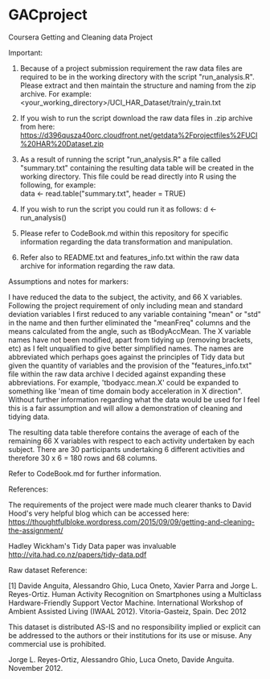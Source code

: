 # GACproject
Coursera Getting and Cleaning data Project

Important:

1. Because of a project submission requirement the raw data files are required to be in the working directory with the script "run_analysis.R". Please extract and then maintain the structure and naming from the zip archive.  For example: <your_working_directory>/UCI_HAR_Dataset/train/y_train.txt

2. If you wish to run the script download the raw data files in .zip archive from here: https://d396qusza40orc.cloudfront.net/getdata%2Fprojectfiles%2FUCI%20HAR%20Dataset.zip

3. As a result of running the script "run_analysis.R" a file called "summary.txt" containing the resulting data table will be created in the working directory.  This file could be read directly into R using the following, for example:  
data <- read.table("summary.txt", header = TRUE)

4. If you wish to run the script you could run it as follows: 
d <- run_analysis()

5. Please refer to CodeBook.md within this repository for specific information regarding the data transformation and manipulation.

6. Refer also to README.txt and features_info.txt within the raw data archive for information regarding the raw data.

Assumptions and notes for markers:

I have reduced the data to the subject, the activity, and 66 X variables.
Following the project requirement of only including mean and standard deviation variables I first reduced to any variable containing "mean" or "std" in the name and then further eliminated the "meanFreq" columns and the means calculated from the angle, such as tBodyAccMean.  The X variable names have not been modified, apart from tidying up (removing brackets, etc) as I felt unqualified to give better simplified names.  The names are abbreviated which perhaps goes against the principles of Tidy data but given the quantity of variables and the provision of the "features_info.txt" file within the raw data archive I decided against expanding these abbreviations.  For example, 'tbodyacc.mean.X' could be expanded to something like 'mean of time domain body acceleration in X direction". Without further information regarding what the data would be used for I feel this is a fair assumption and will allow a demonstration of cleaning and tidying data.

The resulting data table therefore contains the average of each of the remaining 66 X variables with respect to each activity undertaken by each subject.  There are 30 participants undertaking 6 different activities and therefore 30 x 6 = 180 rows and 68 columns.

Refer to CodeBook.md for further information.

References:

The requirements of the project were made much clearer thanks to David Hood's very helpful blog which can be accessed here:
https://thoughtfulbloke.wordpress.com/2015/09/09/getting-and-cleaning-the-assignment/

Hadley Wickham's Tidy Data paper was invaluable
http://vita.had.co.nz/papers/tidy-data.pdf


Raw dataset Reference:

[1] Davide Anguita, Alessandro Ghio, Luca Oneto, Xavier Parra and Jorge L. Reyes-Ortiz. Human Activity Recognition on Smartphones using a Multiclass Hardware-Friendly Support Vector Machine. International Workshop of Ambient Assisted Living (IWAAL 2012). Vitoria-Gasteiz, Spain. Dec 2012

This dataset is distributed AS-IS and no responsibility implied or explicit can be addressed to the authors or their institutions for its use or misuse. Any commercial use is prohibited.

Jorge L. Reyes-Ortiz, Alessandro Ghio, Luca Oneto, Davide Anguita. November 2012.
